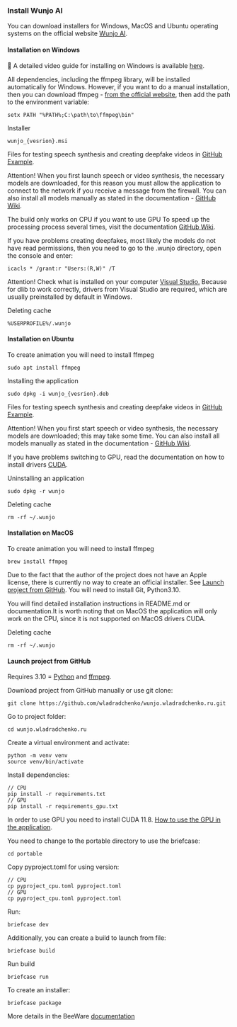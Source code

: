 ### Install Wunjo AI

You can download installers for Windows, MacOS and Ubuntu operating systems on the official website [Wunjo AI](wladradchenko.ru/wunjo).

#### Installation on Windows

🎥 A detailed video guide for installing on Windows is available [here](https://www.youtube.com/watch?v=UzpEcPhSDrk).

All dependencies, including the ffmpeg library, will be installed automatically for Windows. However, if you want to do a manual installation, then you can download ffmpeg - [from the official website](https://ffmpeg.org/download.html), then add the path to the environment variable:
```
setx PATH "%PATH%;C:\path\to\ffmpeg\bin"
```

Installer
```
wunjo_{vesrion}.msi
```

Files for testing speech synthesis and creating deepfake videos in [GitHub Example](https://raw.githubusercontent.com/wladradchenko/wunjo.wladradchenko.ru/main/example).

Attention! When you first launch speech or video synthesis, the necessary models are downloaded, for this reason you must allow the application to connect to the network if you receive a message from the firewall. You can also install all models manually as stated in the documentation - [GitHub Wiki](https://github.com/wladradchenko/wunjo.wladradchenko.ru/wiki).

The build only works on CPU if you want to use GPU To speed up the processing process several times, visit the documentation [GitHub Wiki](https://github.com/wladradchenko/wunjo.wladradchenko.ru/wiki).

If you have problems creating deepfakes, most likely the models do not have read permissions, then you need to go to the .wunjo directory, open the console and enter:

```
icacls * /grant:r "Users:(R,W)" /T
```

Attention! Check what is installed on your computer [Visual Studio.](https://visualstudio.microsoft.com/) Because for dlib to work correctly, drivers from Visual Studio are required, which are usually preinstalled by default in Windows.

Deleting cache
```
%USERPROFILE%/.wunjo
```

#### Installation on Ubuntu

To create animation you will need to install ffmpeg
```
sudo apt install ffmpeg
```

Installing the application
```
sudo dpkg -i wunjo_{vesrion}.deb
```

Files for testing speech synthesis and creating deepfake videos in [GitHub Example](https://raw.githubusercontent.com/wladradchenko/wunjo.wladradchenko.ru/main/example).

Attention! When you first start speech or video synthesis, the necessary models are downloaded; this may take some time. You can also install all models manually as stated in the documentation - [GitHub Wiki](https://github.com/wladradchenko/wunjo.wladradchenko.ru/wiki).

If you have problems switching to GPU, read the documentation on how to install drivers [CUDA](https://github.com/wladradchenko/wunjo.wladradchenko.ru/wiki).

Uninstalling an application
```
sudo dpkg -r wunjo
```

Deleting cache
```
rm -rf ~/.wunjo
```

#### Installation on MacOS

To create animation you will need to install ffmpeg
```
brew install ffmpeg 
```

Due to the fact that the author of the project does not have an Apple license, there is currently no way to create an official installer. See [Launch project from GitHub](https://github.com/wladradchenko/wunjo.wladradchenko.ru/wiki/How-to-install-the-application#launch-project-from-github). You will need to install Git, Python3.10.

You will find detailed installation instructions in README.md or documentation.It is worth noting that on MacOS the application will only work on the CPU, since it is not supported on MacOS drivers CUDA.

Deleting cache
```
rm -rf ~/.wunjo
```

#### Launch project from GitHub

Requires 3.10 = [Python](https://www.python.org/downloads/) and [ffmpeg](https://ffmpeg.org/download.html).

Download project from GitHub manually or use git clone:

```
git clone https://github.com/wladradchenko/wunjo.wladradchenko.ru.git
```

Go to project folder:
```
cd wunjo.wladradchenko.ru
```

Create a virtual environment and activate:

```
python -m venv venv
source venv/bin/activate
```

Install dependencies:

```
// CPU
pip install -r requirements.txt
// GPU
pip install -r requirements_gpu.txt
```

In order to use GPU you need to install CUDA 11.8. [How to use the GPU in the application](https://github.com/wladradchenko/wunjo.wladradchenko.ru/wiki/How-to-use-the-GPU-in-the-application).

You need to change to the portable directory to use the briefcase:
```
cd portable
```

Copy pyproject.toml for using version:
```
// CPU
cp pyproject_cpu.toml pyproject.toml
// GPU
cp pyproject_cpu.toml pyproject.toml
```

Run:
```
briefcase dev
```

Additionally, you can create a build to launch from file:
```
briefcase build
```

Run build
```
briefcase run
```

To create an installer:
```
briefcase package
```

More details in the BeeWare [documentation](https://beeware.org/project/projects/tools/briefcase)